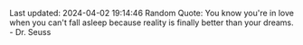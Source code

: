 Last updated: 2024-04-02 19:14:46
Random Quote: You know you're in love when you can't fall asleep because reality is finally better than your dreams. - Dr. Seuss
